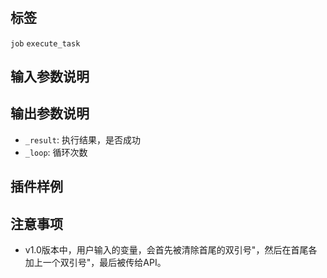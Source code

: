 #

## 标签

`job` `execute_task`

## 输入参数说明

## 输出参数说明
- `_result`: 执行结果，是否成功
- `_loop`: 循环次数

## 插件样例

## 注意事项
- v1.0版本中，用户输入的变量，会首先被清除首尾的双引号"，然后在首尾各加上一个双引号"，最后被传给API。
